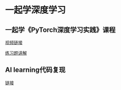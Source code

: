 # 一起学深度学习

## 一起学《PyTorch深度学习实践》课程
[视频链接](https://www.bilibili.com/video/BV1Y7411d7Ys/?p=1&vd_source=e472d54fbaf4a2a11e9526662ac3a29b)

[练习题讲解](https://blog.csdn.net/bit452/category_10569531.html)

## AI learning代码复现
[链接](https://github.com/xiamingtx/ailearning)
